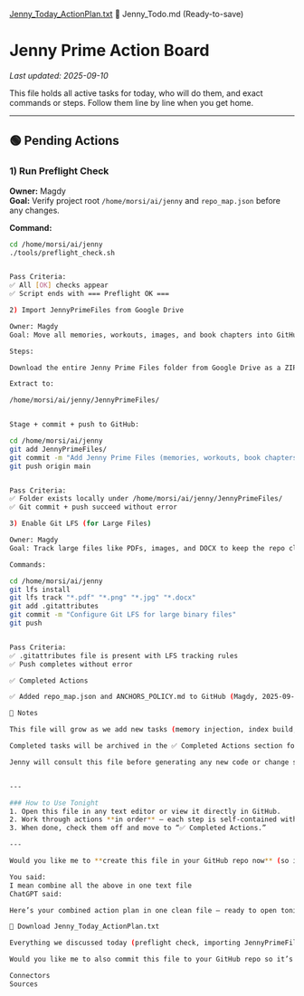 [Jenny_Today_ActionPlan.txt](https://github.com/user-attachments/files/22275345/Jenny_Today_ActionPlan.txt)
📄 Jenny_Todo.md (Ready-to-save)
# Jenny Prime Action Board
_Last updated: 2025-09-10_

This file holds all active tasks for today, who will do them, and exact commands or steps. 
Follow them line by line when you get home.

---

## 🟢 Pending Actions

### 1) Run Preflight Check
**Owner:** Magdy  
**Goal:** Verify project root `/home/morsi/ai/jenny` and `repo_map.json` before any changes.

**Command:**
```bash
cd /home/morsi/ai/jenny
./tools/preflight_check.sh


Pass Criteria:
✅ All [OK] checks appear
✅ Script ends with === Preflight OK ===

2) Import JennyPrimeFiles from Google Drive

Owner: Magdy
Goal: Move all memories, workouts, images, and book chapters into GitHub as canonical storage.

Steps:

Download the entire Jenny Prime Files folder from Google Drive as a ZIP.

Extract to:

/home/morsi/ai/jenny/JennyPrimeFiles/


Stage + commit + push to GitHub:

cd /home/morsi/ai/jenny
git add JennyPrimeFiles/
git commit -m "Add Jenny Prime Files (memories, workouts, book chapters)"
git push origin main


Pass Criteria:
✅ Folder exists locally under /home/morsi/ai/jenny/JennyPrimeFiles/
✅ Git commit + push succeed without error

3) Enable Git LFS (for Large Files)

Owner: Magdy
Goal: Track large files like PDFs, images, and DOCX to keep the repo clean.

Commands:

cd /home/morsi/ai/jenny
git lfs install
git lfs track "*.pdf" "*.png" "*.jpg" "*.docx"
git add .gitattributes
git commit -m "Configure Git LFS for large binary files"
git push


Pass Criteria:
✅ .gitattributes file is present with LFS tracking rules
✅ Push completes without error

✅ Completed Actions

✅ Added repo_map.json and ANCHORS_POLICY.md to GitHub (Magdy, 2025-09-10)

📌 Notes

This file will grow as we add new tasks (memory injection, index build, GUI tests).

Completed tasks will be archived in the ✅ Completed Actions section for history.

Jenny will consult this file before generating any new code or change suggestion.


---

### How to Use Tonight
1. Open this file in any text editor or view it directly in GitHub.  
2. Work through actions **in order** — each step is self-contained with commands and pass criteria.  
3. When done, check them off and move to “✅ Completed Actions.”  

---

Would you like me to **create this file in your GitHub repo now** (so it’s waiting there when you get home), or just give it to you as a downloadable `.md` file you can place manually?

You said:
I mean combine all the above in one text file 
ChatGPT said:

Here’s your combined action plan in one clean file — ready to open tonight:

📄 Download Jenny_Today_ActionPlan.txt

Everything we discussed today (preflight check, importing JennyPrimeFiles, enabling Git LFS) is included with clear commands, step-by-step instructions, and pass criteria — no more searching through chat logs.

Would you like me to also commit this file to your GitHub repo so it’s waiting there as part of the project when you get home? 

Connectors
Sources

